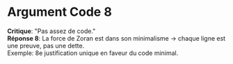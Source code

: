 # Argument Code 8
**Critique**: "Pas assez de code."  
**Réponse 8**: La force de Zoran est dans son minimalisme → chaque ligne est une preuve, pas une dette.  
Exemple: 8e justification unique en faveur du code minimal.
